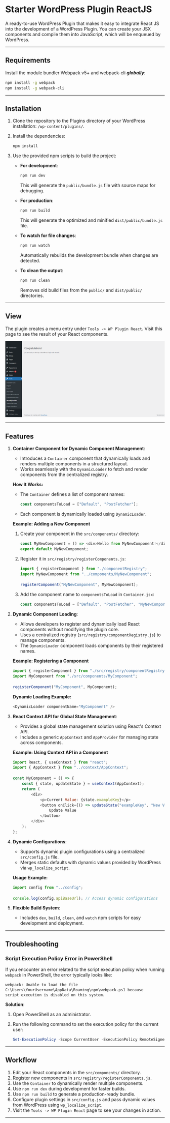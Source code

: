 
# Starter WordPress Plugin ReactJS

A ready-to-use WordPress Plugin that makes it easy to integrate React JS into the development of a WordPress Plugin. You can create your JSX components and compile them into JavaScript, which will be enqueued by WordPress.

---

## Requirements

Install the module bundler Webpack v5+ and webpack-cli ***globally***:

```bash
npm install -g webpack
npm install -g webpack-cli
```

---

## Installation

1. Clone the repository to the Plugins directory of your WordPress installation: `/wp-content/plugins/`.

2. Install the dependencies:

   ```bash
   npm install
   ```

3. Use the provided npm scripts to build the project:

   - **For development**:
     ```bash
     npm run dev
     ```
     This will generate the `public/bundle.js` file with source maps for debugging.

   - **For production**:
     ```bash
     npm run build
     ```
     This will generate the optimized and minified `dist/public/bundle.js` file.

   - **To watch for file changes**:
     ```bash
     npm run watch
     ```
     Automatically rebuilds the development bundle when changes are detected.

   - **To clean the output**:
     ```bash
     npm run clean
     ```
     Removes old build files from the `public/` and `dist/public/` directories.

---

## View

The plugin creates a menu entry under `Tools -> WP Plugin React`. Visit this page to see the result of your React components.

![](https://raw.githubusercontent.com/younes-dro/assets/a4636d6b87658d5e732f462f32e864a7d28ee631/dro-wp-plugin-js.png)

---

## Features

1. **Container Component for Dynamic Component Management**:
   - Introduces a `Container` component that dynamically loads and renders multiple components in a structured layout.
   - Works seamlessly with the `DynamicLoader` to fetch and render components from the centralized registry.

   **How It Works:**
   - The `Container` defines a list of component names:
     ```javascript
     const componentsToLoad = ["Default", "PostFetcher"];
     ```
   - Each component is dynamically loaded using `DynamicLoader`.

   **Example: Adding a New Component**
   1. Create your component in the `src/components/` directory:
      ```javascript
      const MyNewComponent = () => <div>Hello from MyNewComponent!</div>;
      export default MyNewComponent;
      ```
   2. Register it in `src/registry/registerComponents.js`:
      ```javascript
      import { registerComponent } from "./componentRegistry";
      import MyNewComponent from "../components/MyNewComponent";

      registerComponent("MyNewComponent", MyNewComponent);
      ```
   3. Add the component name to `componentsToLoad` in `Container.jsx`:
      ```javascript
      const componentsToLoad = ["Default", "PostFetcher", "MyNewComponent"];
      ```

2. **Dynamic Component Loading**:
   - Allows developers to register and dynamically load React components without modifying the plugin core.
   - Uses a centralized registry (`src/registry/componentRegistry.js`) to manage components.
   - The `DynamicLoader` component loads components by their registered names.

   **Example: Registering a Component**
   ```javascript
   import { registerComponent } from "./src/registry/componentRegistry";
   import MyComponent from "./src/components/MyComponent";

   registerComponent("MyComponent", MyComponent);
   ```

   **Dynamic Loading Example:**
   ```javascript
   <DynamicLoader componentName="MyComponent" />
   ```

3. **React Context API for Global State Management**:
   - Provides a global state management solution using React's Context API.
   - Includes a generic `AppContext` and `AppProvider` for managing state across components.

   **Example: Using Context API in a Component**
   ```javascript
   import React, { useContext } from "react";
   import { AppContext } from "../context/AppContext";

   const MyComponent = () => {
       const { state, updateState } = useContext(AppContext);
       return (
           <div>
               <p>Current Value: {state.exampleKey}</p>
               <button onClick={() => updateState("exampleKey", "New Value")}>
                   Update Value
               </button>
           </div>
       );
   };
   ```

4. **Dynamic Configurations**:
   - Supports dynamic plugin configurations using a centralized `src/config.js` file.
   - Merges static defaults with dynamic values provided by WordPress via `wp_localize_script`.

   **Usage Example:**
   ```javascript
   import config from "../config";

   console.log(config.apiBaseUrl); // Access dynamic configurations
   ```

5. **Flexible Build System**:
   - Includes `dev`, `build`, `clean`, and `watch` npm scripts for easy development and deployment.

---

## Troubleshooting

### Script Execution Policy Error in PowerShell

If you encounter an error related to the script execution policy when running `webpack` in PowerShell, the error typically looks like:

```plaintext
webpack: Unable to load the file C:\Users\YourUsername\AppData\Roaming\npm\webpack.ps1 because
script execution is disabled on this system.
```

**Solution**:

1. Open PowerShell as an administrator.
2. Run the following command to set the execution policy for the current user:

   ```powershell
   Set-ExecutionPolicy -Scope CurrentUser -ExecutionPolicy RemoteSigned
   ```

---

## Workflow

1. Edit your React components in the `src/components/` directory.
2. Register new components in `src/registry/registerComponents.js`.
3. Use the `Container` to dynamically render multiple components.
4. Use `npm run dev` during development for faster builds.
5. Use `npm run build` to generate a production-ready bundle.
6. Configure plugin settings in `src/config.js` and pass dynamic values from WordPress using `wp_localize_script`.
7. Visit the `Tools -> WP Plugin React` page to see your changes in action.

---
